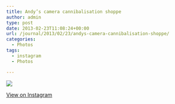 ```yaml
---
title: Andy’s camera cannibalisation shoppe
author: admin
type: post
date: 2013-02-23T11:08:24+00:00
url: /journal/2013/02/23/andys-camera-cannibalisation-shoppe/
categories:
  - Photos
tags:
  - instagram
  - Photos

---
```

![][1]

<p class="view-instagram">
  <a href="http://instagr.am/p/WEjwoQKltW/">View on Instagram</a>
</p>

 [1]: http://lobban.org/wordpress//HLIC/4045f1f6cf68bc984dc8ae3094492452.jpg